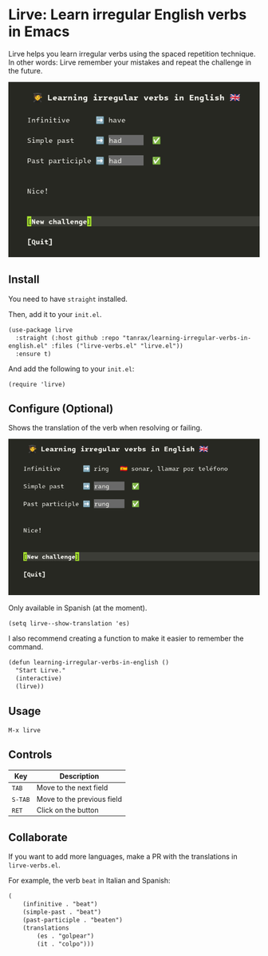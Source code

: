 # Lirve: Learn irregular English verbs in Emacs

Lirve helps you learn irregular verbs using the spaced repetition technique. In other words: Lirve remember your mistakes and repeat the challenge in the future.

![Demo](demo.png)

## Install

You need to have `straight` installed.

Then, add it to your `init.el`.

```elisp
(use-package lirve
  :straight (:host github :repo "tanrax/learning-irregular-verbs-in-english.el" :files ("lirve-verbs.el" "lirve.el"))
  :ensure t)
```

And add the following to your `init.el`:

```elisp
(require 'lirve)
```

## Configure (Optional)

Shows the translation of the verb when resolving or failing.

![Demo translation](demo-translation.png)

Only available in Spanish (at the moment).

```elisp
(setq lirve--show-translation 'es)
```

I also recommend creating a function to make it easier to remember the command.

```elisp
(defun learning-irregular-verbs-in-english ()
  "Start Lirve."
  (interactive)
  (lirve))
```

## Usage

```
M-x lirve
```

## Controls

| Key | Description |
| --- | --- |
| `TAB` | Move to the next field |
| `S-TAB` | Move to the previous field |
| `RET` | Click on the button |

## Collaborate

If you want to add more languages, make a PR with the translations in `lirve-verbs.el`.

For example, the verb `beat` in Italian and Spanish:

```ellisp
(
    (infinitive . "beat")
    (simple-past . "beat")
    (past-participle . "beaten")
    (translations
        (es . "golpear")
        (it . "colpo")))
```

